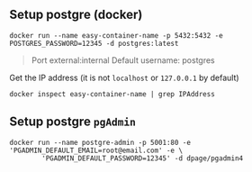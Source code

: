 ## Setup postgre (docker)
```
docker run --name easy-container-name -p 5432:5432 -e POSTGRES_PASSWORD=12345 -d postgres:latest
```
> Port external:internal
> Default username: postgres

Get the IP address (it is not `localhost` or `127.0.0.1` by default)
```
docker inspect easy-container-name | grep IPAddress
```

## Setup postgre `pgAdmin`
```
docker run --name postgre-admin -p 5001:80 -e 'PGADMIN_DEFAULT_EMAIL=root@email.com' -e \
        'PGADMIN_DEFAULT_PASSWORD=12345' -d dpage/pgadmin4
```
